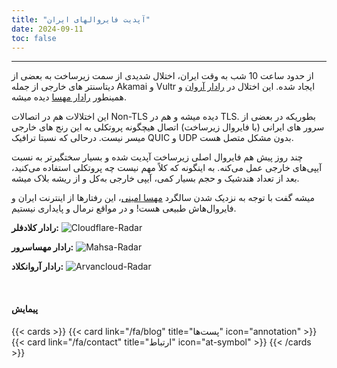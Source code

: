 ```yaml
---
title: "آپدیت فایروالهای ایران"
date: 2024-09-11
toc: false
---
```

---


از حدود ساعت 10 شب به وقت ایران، اختلال شدیدی از سمت زیرساخت به بعضی از دیتاسنتر های خارجی از جمله Akamai و Vultr ایجاد شده. این اختلال در [رادار آروان](https://arvancloud.lgbt) و همینطور [رادار مهسا](https://www.mahsaserver.com/radar/) دیده میشه.

این اختلالات هم در اتصالات Non-TLS دیده میشه و هم در TLS. بطوریکه در بعضی از سرور های ایرانی (با فایروال زیرساخت) اتصال هیچگونه پروتکلی به این رنج های خارجی میسر نیست. درحالی که نسبتا ترافیک QUIC و UDP بدون مشکل متصل هست.

چند روز پیش هم فایروال اصلی زیرساخت آپدیت شده و بسیار سختگیرتر به نسبت آیپی‌های خارجی عمل می‌کنه. به اینگونه که کلاً مهم نیست چه پروتکلی استفاده می‌کنید، بعد از تعداد هندشیک و حجم بسیار کمی، آیپی خارجی به‌کل و از ریشه بلاک میشه.

میشه گفت با توجه به نزدیک شدن سالگرد [مهسا امینی](https://fa.wikipedia.org/wiki/%D9%85%D9%87%D8%B3%D8%A7_%D8%A7%D9%85%DB%8C%D9%86%DB%8C)، این رفتارها از اینترنت ایران و فایروال‌هاش طبیعی هست! و در مواقع نرمال و پایداری نیستیم.

**رادار کلادفلر:**
![Cloudflare-Radar](https://github.com/user-attachments/assets/c14941ab-4846-4cfc-aaeb-6c05c4d1c60b)

**رادار مهساسرور:**
![Mahsa-Radar](https://github.com/user-attachments/assets/ec9dd559-e1fe-4b83-8ef5-9887752a1419)


**رادار آروانکلاد:**
![Arvancloud-Radar](https://github.com/user-attachments/assets/642ca0fa-c205-4ee1-a31f-b206362c318a)


<br>

#### پیمایش

{{< cards >}}
  {{< card link="/fa/blog" title="پست‌ها" icon="annotation" >}}
  {{< card link="/fa/contact" title="ارتباط" icon="at-symbol" >}}
{{< /cards >}}


